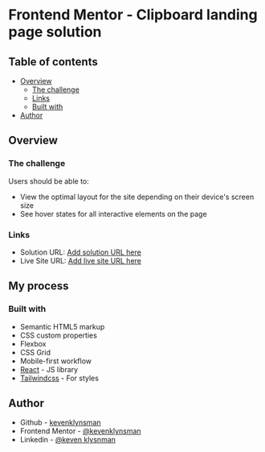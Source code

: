 # Frontend Mentor - Clipboard landing page solution

## Table of contents

- [Overview](#overview)
  - [The challenge](#the-challenge)
  - [Links](#links)
  - [Built with](#built-with)
- [Author](#author)

## Overview

### The challenge

Users should be able to:

- View the optimal layout for the site depending on their device's screen size
- See hover states for all interactive elements on the page

### Links

- Solution URL: [Add solution URL here](https://your-solution-url.com)
- Live Site URL: [Add live site URL here](https://your-live-site-url.com)

## My process

### Built with

- Semantic HTML5 markup
- CSS custom properties
- Flexbox
- CSS Grid
- Mobile-first workflow
- [React](https://reactjs.org/) - JS library
- [Tailwindcss](https://tailwindcss.com/docs/installation) - For styles

## Author

- Github - [kevenklynsman](https://github.com/kevenklynsman)
- Frontend Mentor - [@kevenklynsman](https://www.frontendmentor.io/profile/kevenklynsman)
- Linkedin - [@keven klysnman](https://www.linkedin.com/in/keven-klynsman/)

